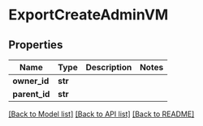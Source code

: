 # ExportCreateAdminVM


## Properties
Name | Type | Description | Notes
------------ | ------------- | ------------- | -------------
**owner_id** | **str** |  | 
**parent_id** | **str** |  | 

[[Back to Model list]](../README.md#documentation-for-models) [[Back to API list]](../README.md#documentation-for-api-endpoints) [[Back to README]](../README.md)


